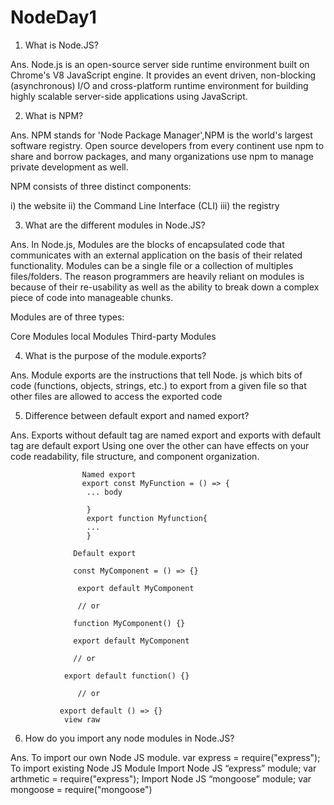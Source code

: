 # NodeDay1

1. What is Node.JS?

Ans. Node.js is an open-source server side runtime environment built on Chrome's V8 JavaScript engine. It provides an event driven, non-blocking      (asynchronous) I/O and cross-platform runtime environment for building highly scalable server-side applications using JavaScript.

2. What is NPM?

Ans. NPM stands for 'Node Package Manager',NPM is the world's largest software registry. Open source developers from every continent use npm to share and    borrow packages, and many organizations use npm to manage private development as well.

NPM consists of three distinct components:

i)   the website
ii)  the Command Line Interface (CLI)
iii) the registry

3. What are the different modules in Node.JS?

Ans. In Node.js, Modules are the blocks of encapsulated code that communicates with an external application on the basis of their related functionality. Modules can be a single file or a collection of multiples files/folders. The reason programmers are heavily reliant on modules is because of their re-usability as well as the ability to break down a complex piece of code into manageable chunks.

Modules are of three types:

Core Modules
local Modules
Third-party Modules

4. What is the purpose of the module.exports?

Ans. Module exports are the instructions that tell Node. js which bits of code (functions, objects, strings, etc.) 
      to export from a given file so that other files are allowed to access the exported code


5. Difference between default export and named export?

Ans. Exports without default tag are named export and exports with default tag are default export Using one over the other can have effects on your code readability, file structure, and component organization.
   
                    Named export
                    export const MyFunction = () => {
                     ... body
                     
                     }
                     export function Myfunction{
                     ...
                     }
                     
                  Default export
                  
                  const MyComponent = () => {}

                   export default MyComponent

                   // or

                  function MyComponent() {}

                  export default MyComponent

                  // or

                export default function() {}

                   // or

               export default () => {}
                view raw
                     
                     

6. How do you import any node modules in Node.JS?

Ans. To import our own Node JS module. var express = require("express");
To import existing Node JS Module Import Node JS “express” module; var arthmetic = require("express"); Import Node JS “mongoose” module; var mongoose = require("mongoose")

